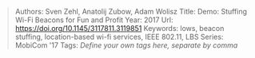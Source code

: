 > Authors: Sven Zehl, Anatolij Zubow, Adam Wolisz
> Title: Demo: Stuffing Wi-Fi Beacons for Fun and Profit
> Year: 2017
> Url: https://doi.org/10.1145/3117811.3119851
> Keywords: lows, beacon stuffing, location-based wi-fi services, IEEE 802.11, LBS
> Series: MobiCom '17
> Tags: *Define your own tags here, separate by comma*